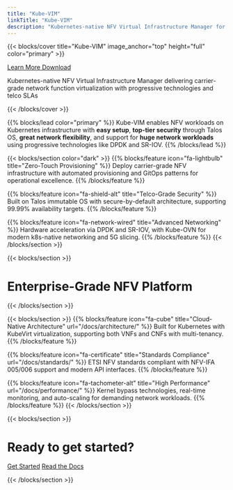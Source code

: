 ```yaml
---
title: "Kube-VIM"
linkTitle: "Kube-VIM"
description: "Kubernetes-native NFV Virtual Infrastructure Manager for carrier-grade network function virtualization"
---
```


{{< blocks/cover title="Kube-VIM" image_anchor="top" height="full" color="primary" >}}
<div class="mx-auto">
	<a class="btn btn-lg btn-primary mr-3 mb-4" href="/docs/">
		Learn More <i class="fas fa-arrow-alt-circle-right ml-2"></i>
	</a>
	<a class="btn btn-lg btn-secondary mr-3 mb-4" href="https://github.com/kube-nfv/kube-vim">
		Download <i class="fab fa-github ml-2 "></i>
	</a>
	<p class="lead mt-5">Kubernetes-native NFV Virtual Infrastructure Manager delivering carrier-grade network function virtualization with progressive technologies and telco SLAs</p>
</div>
{{< /blocks/cover >}}

{{% blocks/lead color="primary" %}}
Kube-VIM enables NFV workloads on Kubernetes infrastructure with **easy setup**, **top-tier security** through Talos OS, **great network flexibility**, and support for **huge network workloads** using progressive technologies like DPDK and SR-IOV.
{{% /blocks/lead %}}

{{< blocks/section color="dark" >}}
{{% blocks/feature icon="fa-lightbulb" title="Zero-Touch Provisioning" %}}
Deploy carrier-grade NFV infrastructure with automated provisioning and GitOps patterns for operational excellence.
{{% /blocks/feature %}}

{{% blocks/feature icon="fa-shield-alt" title="Telco-Grade Security" %}}
Built on Talos immutable OS with secure-by-default architecture, supporting 99.99% availability targets.
{{% /blocks/feature %}}

{{% blocks/feature icon="fa-network-wired" title="Advanced Networking" %}}
Hardware acceleration via DPDK and SR-IOV, with Kube-OVN for modern k8s-native networking and 5G slicing.
{{% /blocks/feature %}}
{{< /blocks/section >}}

{{< blocks/section >}}
<div class="col">
<h1 class="text-center">Enterprise-Grade NFV Platform</h1>
</div>
{{< /blocks/section >}}

{{< blocks/section >}}
{{% blocks/feature icon="fa-cube" title="Cloud-Native Architecture" url="/docs/architecture/" %}}
Built for Kubernetes with KubeVirt virtualization, supporting both VNFs and CNFs with multi-tenancy.
{{% /blocks/feature %}}

{{% blocks/feature icon="fa-certificate" title="Standards Compliance" url="/docs/standards/" %}}
ETSI NFV standards compliant with NFV-IFA 005/006 support and modern API interfaces.
{{% /blocks/feature %}}

{{% blocks/feature icon="fa-tachometer-alt" title="High Performance" url="/docs/performance/" %}}
Kernel bypass technologies, real-time monitoring, and auto-scaling for demanding network workloads.
{{% /blocks/feature %}}
{{< /blocks/section >}}

{{< blocks/section >}}
<div class="col-12">
<h1 class="text-center">Ready to get started?</h1>
<p class="text-center">
<a class="btn btn-lg btn-primary mr-3 mb-4" href="/docs/getting-started/">Get Started</a>
<a class="btn btn-lg btn-secondary mr-3 mb-4" href="/docs/">Read the Docs</a>
</p>
</div>
{{< /blocks/section >}}
